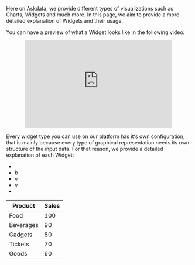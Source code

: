 Here on Askdata, we provide different types of visualizations such as Charts, Widgets and much more. In this page, we aim to provide a more detailed explanation of Widgets and their usage. 

You can have a preview of what a Widget looks like in the following video:

<center><iframe width="962" height="579" src="https://www.youtube.com/embed/Tthmu-SnTKo?list=PLe5TubJ50d1lBVaiC9qMWvMil94JC1onw" title="YouTube video player" frameborder="0" allow="accelerometer; autoplay; clipboard-write; encrypted-media; gyroscope; picture-in-picture" allowfullscreen="" style="max-width:400px;max-height:240px"></iframe></center>


Every widget type you can use on our platform has it's own configuration, that is mainly because every type of graphical representation needs its own structure of the input data. For that reason, we provide a detailed explanation of each Widget:


- 
- b
- v
- v
- 



|   Product	|  Sales 	|
|---	|---	|
| Food  	|  100 	|
|  Beverages 	|  90 	|
|  Gadgets 	|  80 	|
|  Tickets 	|  70 	|
|  Goods 	|  60 	|
